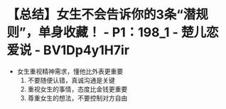 # 【总结】女生不会告诉你的3条“潜规则”，单身收藏！ - P1：198_1 - 楚儿恋爱说 - BV1Dp4y1H7ir

-   女生重视精神需求，懂他比外表更重要
    1.  不要随便认错，真诚沟通是关键
    2.  重视女生的事情，态度比金钱更重要
    3.  尊重女生的想法，不要控制对方自由